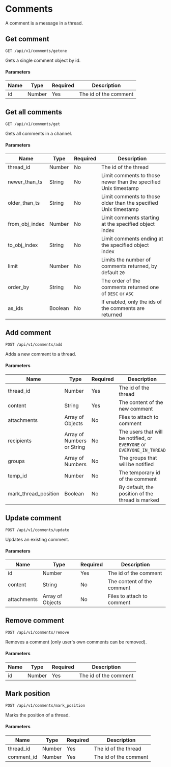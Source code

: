 # Comments
A comment is a message in a thread.


## Get comment

`GET /api/v1/comments/getone`

Gets a single comment object by id.

#### Parameters
| Name | Type | Required | Description |
| --- | --- | --- | --- |
| id | Number | Yes | The id of the comment |


## Get all comments

`GET /api/v1/comments/get`

Gets all comments in a channel.

#### Parameters
| Name | Type | Required | Description |
| --- | --- | --- | --- |
| thread_id | Number | No | The id of the thread |
| newer_than_ts | String | No | Limit comments to those newer than the specified Unix timestamp |
| older_than_ts | String | No | Limit comments to those older than the specified Unix timestamp |
| from_obj_index | Number | No | Limit comments starting at the specified object index |
| to_obj_index | String | No | Limit comments ending at the specified object index |
| limit | Number | No | Limits the number of comments returned, by default `20` |
| order_by | String | No | The order of the comments returned one of `DESC` or `ASC` |
| as_ids | Boolean | No | If enabled, only the ids of the comments are returned |


## Add comment

`POST /api/v1/comments/add`

Adds a new comment to a thread.

#### Parameters
| Name | Type | Required | Description |
| --- | --- | --- | --- |
| thread_id | Number | Yes | The id of the thread |
| content | String | Yes | The content of the new comment |
| attachments | Array of Objects | No | Files to attach to comment |
| recipients | Array of Numbers or String | No | The users that will be notified, or `EVERYONE` or `EVERYONE_IN_THREAD` |
| groups | Array of Numbers | No | The groups that will be notified |
| temp_id | Number | No | The temporary id of the comment |
| mark_thread_position | Boolean | No | By default, the position of the thread is marked |


## Update comment

`POST /api/v1/comments/update`

Updates an existing comment.

#### Parameters
| Name | Type | Required | Description |
| --- | --- | --- | --- |
| id | Number | Yes | The id of the comment |
| content | String | No | The content of the comment |
| attachments | Array of Objects | No | Files to attach to comment |


## Remove comment

`POST /api/v1/comments/remove`

Removes a comment \(only user's own comments can be removed\).

#### Parameters
| Name | Type | Required | Description |
| --- | --- | --- | --- |
| id | Number | Yes | The id of the comment |


## Mark position

`POST /api/v1/comments/mark_position`

Marks the position of a thread.

#### Parameters
| Name | Type | Required | Description |
| --- | --- | --- | --- |
| thread_id | Number | Yes | The id of the thread |
| comment_id | Number | Yes | The id of the comment |

